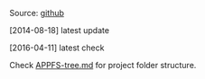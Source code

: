 Source: [github](https://github.com/angular-app/angular-app)

[2014-08-18] latest update

[2016-04-11] latest check

Check [APPFS-tree.md](./APPFS-tree.md) for project folder structure.
